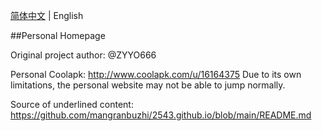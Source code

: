 [简体中文](./README.md) | English

##Personal Homepage

Original project author: @ZYYO666

Personal Coolapk: http://www.coolapk.com/u/16164375           Due to its own limitations, the personal website may not be able to jump normally.

Source of underlined content: https://github.com/mangranbuzhi/2543.github.io/blob/main/README.md
